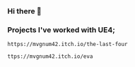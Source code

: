 ### Hi there 👋


### Projects I've worked with UE4;
    https://mvgnum42.itch.io/the-last-four
   
    ttps://mvgnum42.itch.io/eva
<!--
**BerkTUNA/BerkTUNA** is a ✨ _special_ ✨ repository because its `README.md` (this file) appears on your GitHub profile.

Here are some ideas to get you started:

- 🔭 I’m currently working on ...
- 🌱 I’m currently learning ...
- 👯 I’m looking to collaborate on ...
- 🤔 I’m looking for help with ...
- 💬 Ask me about ...
- 📫 How to reach me: ...
- 😄 Pronouns: ...
- ⚡ Fun fact: ...
-->

